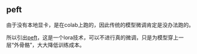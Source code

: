 ## peft

由于没有本地显卡，是在colab上跑的，因此传统的模型微调肯定是没办法跑的。

所以引出[peft](https://huggingface.co/docs/peft/quicktour)，这是一个lora技术，可以不进行真的微调，只是为模型穿上一层“外骨骼”，大大降低训练成本。

